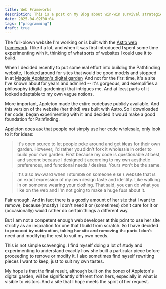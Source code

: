 ```yaml
---
title: Web Frameworks
description: This is a post on My Blog about win-win survival strategies.
date: 2025-04-02T00:04
tags: ["programming"]
draft: true
---
```

The full-blown website I'm working on is built with the [Astro web framework](https://astro.build/). I like it a lot, and when it was first introduced I spent some time experimenting with it, thinking of what sorts of websites I could use it to build.

When I decided recently to put some real effort into building the Pathfinding website, I looked around for sites that would be good models and stopped in at [Maggie Appleton's digital garden](https://maggieappleton.com/). And not for the first time, it's a site I've known about for years and admired -- it's gorgeous, and exemplifies a philosophy (digital gardening) that intrigues me. And at least parts of it looked adaptable to my own vague notions. 

More important, Appleton made the entire codebase publicly available. And this version of the website (her third) was built with Astro. So I downloaded her code, began experimenting with it, and decided it would make a good foundation for Pathfinding.

Appleton [does ask](https://github.com/MaggieAppleton/maggieappleton.com-V3) that people not simply use her code wholesale, only look to it for ideas:

>It's open source to let people poke around and get ideas for their own garden. However, I'd rather you didn't fork it wholesale in order to build your own garden. First because my code is questionable at best, and second because I designed it according to my own aesthetic preferences, and functional needs / desires. Yours won't be the same.

>It's also awkward when I stumble on someone else's website that is an exact expression of my own design taste and identity. Like walking in on someone wearing your clothing. That said, you can do what you like on the web and I'm not going to make a huge fuss about it.

Fair enough. And in fact there is a goodly amount of her site that I want to remove, because (mostly) I don't need it or (sometimes) don't care for it or (occasionally) would rather do certain things a different way.

But I am not a competent enough web developer at this point to use her site strictly as an inspiration for one that I build from scratch. So I have decided to proceed by subtraction, taking her site and removing the parts I don't need and modifying the rest to suit my own needs. 

This is not simple scavenging. I find myself doing a lot of study and experimenting to understand exactly how she built a particular piece before proceeding to remove or modify it. I also sometimes find myself rewriting pieces I want to keep, just to suit my own tastes.

My hope is that the final result, although built on the bones of Appleton's digital garden, will be significantly different from hers, especially in what is visible to visitors. And a site that I hope meets the spirit of her request.